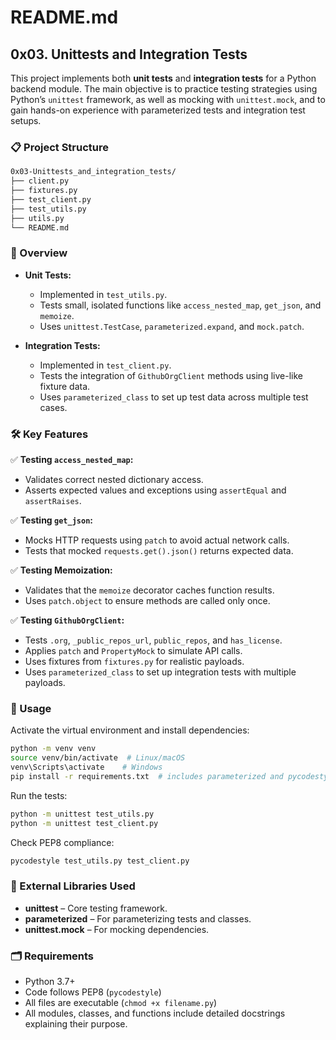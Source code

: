 # README.md

## 0x03. Unittests and Integration Tests

This project implements both **unit tests** and **integration tests** for a Python backend module. The main objective is to practice testing strategies using Python’s `unittest` framework, as well as mocking with `unittest.mock`, and to gain hands-on experience with parameterized tests and integration test setups.

### 📋 Project Structure

```bash
0x03-Unittests_and_integration_tests/
├── client.py
├── fixtures.py
├── test_client.py
├── test_utils.py
├── utils.py
└── README.md
```

### 📌 Overview

* **Unit Tests:**

  * Implemented in `test_utils.py`.
  * Tests small, isolated functions like `access_nested_map`, `get_json`, and `memoize`.
  * Uses `unittest.TestCase`, `parameterized.expand`, and `mock.patch`.

* **Integration Tests:**

  * Implemented in `test_client.py`.
  * Tests the integration of `GithubOrgClient` methods using live-like fixture data.
  * Uses `parameterized_class` to set up test data across multiple test cases.

### 🛠️ Key Features

✅ **Testing `access_nested_map`:**

* Validates correct nested dictionary access.
* Asserts expected values and exceptions using `assertEqual` and `assertRaises`.

✅ **Testing `get_json`:**

* Mocks HTTP requests using `patch` to avoid actual network calls.
* Tests that mocked `requests.get().json()` returns expected data.

✅ **Testing Memoization:**

* Validates that the `memoize` decorator caches function results.
* Uses `patch.object` to ensure methods are called only once.

✅ **Testing `GithubOrgClient`:**

* Tests `.org`, `_public_repos_url`, `public_repos`, and `has_license`.
* Applies `patch` and `PropertyMock` to simulate API calls.
* Uses fixtures from `fixtures.py` for realistic payloads.
* Uses `parameterized_class` to set up integration tests with multiple payloads.

### 📝 Usage

Activate the virtual environment and install dependencies:

```bash
python -m venv venv
source venv/bin/activate  # Linux/macOS
venv\Scripts\activate    # Windows
pip install -r requirements.txt  # includes parameterized and pycodestyle
```

Run the tests:

```bash
python -m unittest test_utils.py
python -m unittest test_client.py
```

Check PEP8 compliance:

```bash
pycodestyle test_utils.py test_client.py
```

### 🔗 External Libraries Used

* **unittest** – Core testing framework.
* **parameterized** – For parameterizing tests and classes.
* **unittest.mock** – For mocking dependencies.

### 🗂️ Requirements

* Python 3.7+
* Code follows PEP8 (`pycodestyle`)
* All files are executable (`chmod +x filename.py`)
* All modules, classes, and functions include detailed docstrings explaining their purpose.
